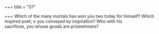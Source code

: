 +++
title = "07"

+++
Which of the many mortals has won you two today for himself? Which inspired poet, o you conveyed by inspiration? Who with his  
sacrifices, you whose goods are prizewinners?  